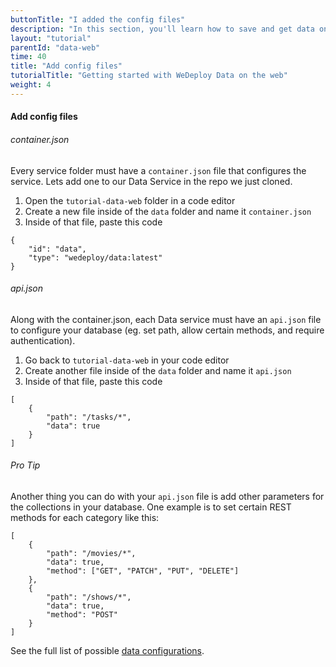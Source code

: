 ```yaml
---
buttonTitle: "I added the config files"
description: "In this section, you'll learn how to save and get data on the web using the WeDeploy API Client."
layout: "tutorial"
parentId: "data-web"
time: 40
title: "Add config files"
tutorialTitle: "Getting started with WeDeploy Data on the web"
weight: 4
---
```


#### Add config files

###### container.json

Every service folder must have a `container.json` file that configures the service. Lets add one to our Data Service in the repo we just cloned. 

1. Open the `tutorial-data-web` folder in a code editor
2. Create a new file inside of the `data` folder and name it `container.json`
3. Inside of that file, paste this code

```application/json
{
	"id": "data",
	"type": "wedeploy/data:latest"
}
```

###### api.json

Along with the container.json, each Data service must have an `api.json` file to configure your database (eg. set path, allow certain methods, and require authentication).

1. Go back to `tutorial-data-web` in your code editor
2. Create another file inside of the `data` folder and name it `api.json`
3. Inside of that file, paste this code

```application/json
[
	{
		"path": "/tasks/*",
		"data": true
	}
]
```

<aside>

###### <span class="icon-16-star"></span> Pro Tip

Another thing you can do with your `api.json` file is add other parameters for the collections in your database. One example is to set certain REST methods for each category like this:

```application/json
[
	{
		"path": "/movies/*",
		"data": true,
		"method": ["GET", "PATCH", "PUT", "DELETE"]
	},
	{
		"path": "/shows/*",
		"data": true,
		"method": "POST"
	}
]
```

See the full list of possible <a href="http://wedeploy.com/docs/data/configuring-data.html" target="_blank">data configurations</a>.

</aside>
